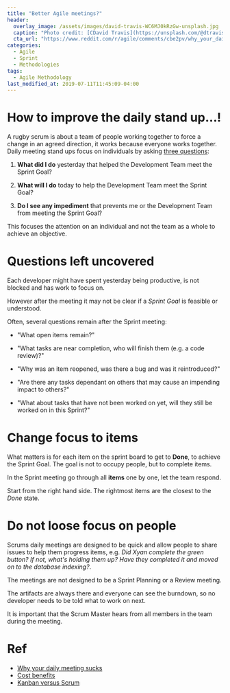 ```yaml
---
title: "Better Agile meetings?"
header:
  overlay_image: /assets/images/david-travis-WC6MJ0kRzGw-unsplash.jpg
  caption: "Photo credit: [CDavid Travis](https://unsplash.com/@dtravisphd)"
  cta_url: "https://www.reddit.com/r/agile/comments/cbe2pv/why_your_daily_meeting_sucks"
categories:
  - Agile
  - Sprint
  - Methodologies
tags:
  - Agile Methodology
last_modified_at: 2019-07-11T11:45:09-04:00
---
```


# How to improve the daily stand up...!

A rugby scrum is about a team of people working together to force a change in an agreed direction, it works because everyone works together. 
Daily meeting stand ups focus on individuals by asking [three questions](https://scrum-handbook.com/index.html#h.cql8zgrulujr):

1. **What did I do** yesterday that helped the Development Team meet the Sprint Goal?

2. **What will I do** today to help the Development Team meet the Sprint Goal?

3. **Do I see any impediment** that prevents me or the Development Team from meeting the Sprint Goal?

This focuses the attention on an individual and not the team as a whole to achieve an objective. 


# Questions left uncovered

Each developer might have spent yesterday being productive, is not blocked and has work to focus on.

However after the meeting it may not be clear if a *Sprint Goal* is feasible or understood.

Often, several questions remain after the Sprint meeting:

* "What open items remain?"

* "What tasks are near completion, who will finish them (e.g. a code review)?"

* "Why was an item reopened, was there a bug and was it reintroduced?"

* "Are there any tasks dependant on others that may cause an impending impact to others?"

* "What about tasks that have not been worked on yet, will they still be worked on in this Sprint?"


# Change focus to items

What matters is for each item on the sprint board to get to **Done**, to achieve the Sprint Goal. The goal is not to occupy people, but to complete items.

In the Sprint meeting go through all **items** one by one, let the team respond.

Start from the right hand side. The rightmost items are the closest to the *Done* state. 


# Do not loose focus on people
Scrums daily meetings are designed to be quick and allow people to share issues to help them progress items, e.g. *Did Xyan complete the green button? If not, what's holding them up? Have they completed it and moved on to the database indexing?*. 

The meetings are not designed to be a Sprint Planning or a Review meeting.

The artifacts are always there and everyone can see the burndown, so no developer needs to be told what to work on next.

It is important that the Scrum Master hears from all members in the team during the meeting.



# Ref
* [Why your daily meeting sucks](https://www.reddit.com/r/agile/comments/cbe2pv/why_your_daily_meeting_sucks/?utm_medium=android_app&utm_source=share)
* [Cost benefits](https://www.poynter.org/reporting-editing/2012/how-npr-benefits-from-agile-project-development-you-can-too/)
* [Kanban versus Scrum](https://www.atlassian.com/agile/kanban/kanban-vs-scrum)





